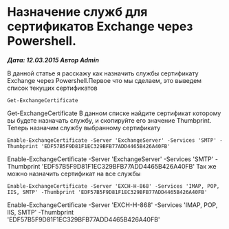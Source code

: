 # Назначение служб для сертификатов Exchange через Powershell.                	  
***Дата: 12.03.2015 Автор Admin***

В данной статье я расскажу как назначить службы сертификату Exchange через Powershell.Первое что мы сделаем, это выведем список текущих сертификатов
```
Get-ExchangeCertificate
```
Get-ExchangeCertificate
В данном списке найдите сертификат которому вы будете назначать службу, и скопируйте его значение Thumbprint.
Теперь назначим службу выбранному сертификату
```
Enable-ExchangeCertificate -Server 'ExchangeServer' -Services 'SMTP' -Thumbprint 'EDF57B5F9D81F1EC329BFB77ADD4465B426A40FB'
```
Enable-ExchangeCertificate -Server 'ExchangeServer' -Services 'SMTP' -Thumbprint 'EDF57B5F9D81F1EC329BFB77ADD4465B426A40FB'
Так же можно назначить сертификат на все службы
```
Enable-ExchangeCertificate -Server 'EXCH-H-868' -Services 'IMAP, POP, IIS, SMTP' -Thumbprint 'EDF57B5F9D81F1EC329BFB77ADD4465B426A40FB'
```
Enable-ExchangeCertificate -Server 'EXCH-H-868' -Services 'IMAP, POP, IIS, SMTP' -Thumbprint 'EDF57B5F9D81F1EC329BFB77ADD4465B426A40FB'
